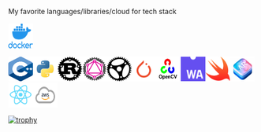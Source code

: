 My favorite languages/libraries/cloud for tech stack </br></br>
<img src="https://github.com/rchavezj/rchavezj/blob/master/logos/docker.png" width="50" height="50"/></br>

<img src="https://github.com/rchavezj/rchavezj/blob/master/logos/cpp.png" width="50" height="50"/><img src="https://github.com/rchavezj/rchavezj/blob/master/logos/python.png" width="50" height="50" /><img src="https://github.com/rchavezj/rchavezj/blob/master/logos/rust.png" width="50" height="50" /><img src="https://github.com/rchavezj/rchavezj/blob/master/logos/rust-juniper.png" width="50" height="50" /><img src="https://github.com/rchavezj/rchavezj/blob/master/logos/actix.png" width="50" height="50" /><img src="https://github.com/rchavezj/rchavezj/blob/master/logos/pytorch.png" width="50" height="50" /><img src="https://github.com/rchavezj/rchavezj/blob/master/logos/opencv.png" width="50" height="50" /><img src="https://github.com/rchavezj/rchavezj/blob/master/logos/wasm.png" width="50" height="50" /><img src="https://github.com/rchavezj/rchavezj/blob/master/logos/swift.png" width="50" height="50" /><img src="https://github.com/rchavezj/rchavezj/blob/master/logos/arkit.png" width="50" height="50" /><img src="https://github.com/rchavezj/rchavezj/blob/master/logos/react.png" width="50" height="50" /><img src="https://github.com/rchavezj/rchavezj/blob/master/logos/aws.png" width="50" height="50" />


[![trophy](https://github-profile-trophy.vercel.app/?username=rchavezj&theme=dracula)](https://github.com/ryo-ma/github-profile-trophy)
